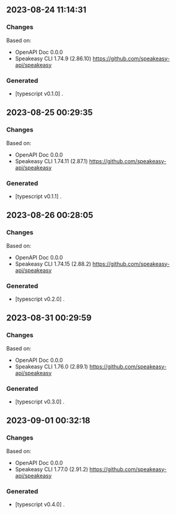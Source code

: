 

## 2023-08-24 11:14:31
### Changes
Based on:
- OpenAPI Doc 0.0.0 
- Speakeasy CLI 1.74.9 (2.86.10) https://github.com/speakeasy-api/speakeasy
### Generated
- [typescript v0.1.0] .

## 2023-08-25 00:29:35
### Changes
Based on:
- OpenAPI Doc 0.0.0 
- Speakeasy CLI 1.74.11 (2.87.1) https://github.com/speakeasy-api/speakeasy
### Generated
- [typescript v0.1.1] .

## 2023-08-26 00:28:05
### Changes
Based on:
- OpenAPI Doc 0.0.0 
- Speakeasy CLI 1.74.15 (2.88.2) https://github.com/speakeasy-api/speakeasy
### Generated
- [typescript v0.2.0] .

## 2023-08-31 00:29:59
### Changes
Based on:
- OpenAPI Doc 0.0.0 
- Speakeasy CLI 1.76.0 (2.89.1) https://github.com/speakeasy-api/speakeasy
### Generated
- [typescript v0.3.0] .

## 2023-09-01 00:32:18
### Changes
Based on:
- OpenAPI Doc 0.0.0 
- Speakeasy CLI 1.77.0 (2.91.2) https://github.com/speakeasy-api/speakeasy
### Generated
- [typescript v0.4.0] .